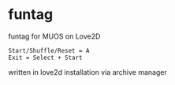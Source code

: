 # funtag
funtag for MUOS on Love2D

```
Start/Shuffle/Reset = A
Exit = Select + Start
```

written in love2d
installation via archive manager
